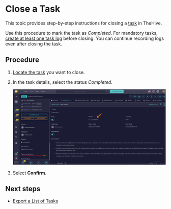 # Close a Task

<!-- md:permission `manageTask` -->

This topic provides step-by-step instructions for closing a [task](about-tasks.md) in TheHive.

Use this procedure to mark the task as *Completed*. For mandatory tasks, [create at least one task log](create-a-task-log.md) before closing. You can continue recording logs even after closing the task.

<h2>Procedure</h2>

1. [Locate the task](../tasks/search-for-tasks/find-a-task.md) you want to close.

2. In the task details, select the status *Completed*.

    ![Close a task](../../../images/user-guides/analyst-corner/tasks/close-tasks.png)

3. Select **Confirm**.

<h2>Next steps</h2>

* [Export a List of Tasks](export-list-of-tasks.md)